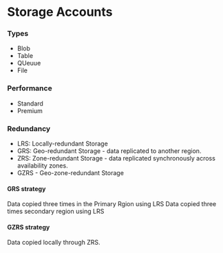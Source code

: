 # Storage Accounts
### Types
- Blob
- Table
- QUeuue
- File
### Performance
- Standard
- Premium
### Redundancy
- LRS: Locally-redundant Storage
- GRS: Geo-redundant Storage - data replicated to another region.
- ZRS: Zone-redundant Storage - data replicated synchronously across availability zones.
- GZRS - Geo-zone-redundant Storage

#### GRS strategy
Data copied three times in the Primary Rgion using LRS
Data copied three times secondary region using LRS

#### GZRS strategy
Data copied locally through ZRS.
